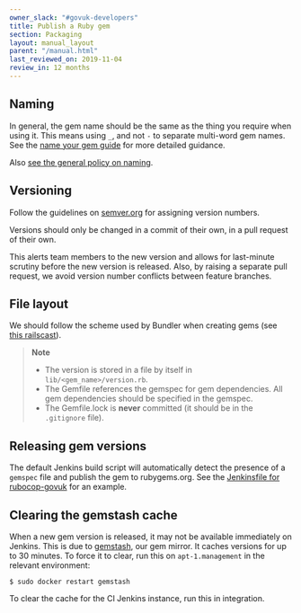 ```yaml
---
owner_slack: "#govuk-developers"
title: Publish a Ruby gem
section: Packaging
layout: manual_layout
parent: "/manual.html"
last_reviewed_on: 2019-11-04
review_in: 12 months
---
```


## Naming

In general, the gem name should be the same as the thing you require when using
it. This means using `_`, and not `-` to separate multi-word gem names.  See the
[name your gem guide](http://guides.rubygems.org/name-your-gem/) for more detailed
guidance.

Also [see the general policy on naming](/manual/naming.html#naming-gems).

## Versioning

Follow the guidelines on [semver.org](http://semver.org/) for assigning version
numbers.

Versions should only be changed in a commit of their own, in a pull request of
their own.

This alerts team members to the new version and allows for last-minute scrutiny
before the new version is released. Also, by raising a separate pull request,
we avoid version number conflicts between feature branches.

## File layout

We should follow the scheme used by Bundler when creating gems (see [this
railscast](http://railscasts.com/episodes/245-new-gem-with-bundler?view=asciicast)).

> **Note**
>
> * The version is stored in a file by itself in `lib/<gem_name>/version.rb`.
> * The Gemfile references the gemspec for gem dependencies.  All gem
>   dependencies should be specified in the gemspec.
> * The Gemfile.lock is **never** committed (it should be in the `.gitignore`
>   file).

## Releasing gem versions

The default Jenkins build script will automatically detect the presence of a
`gemspec` file and publish the gem to rubygems.org. See the
[Jenkinsfile for rubocop-govuk](https://github.com/alphagov/rubocop-govuk/blob/master/Jenkinsfile)
for an example.

## Clearing the gemstash cache

When a new gem version is released, it may not be available immediately on Jenkins.
This is due to [gemstash][], our gem mirror. It caches versions for up to 30
minutes. To force it to clear, run this on `apt-1.management` in the relevant
environment:

    $ sudo docker restart gemstash

To clear the cache for the CI Jenkins instance, run this in integration.

[gemstash]: https://github.com/bundler/gemstash/

